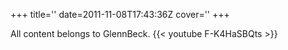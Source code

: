+++
title=''
date=2011-11-08T17:43:36Z
cover=''
+++

All content belongs to GlennBeck.
{{< youtube F-K4HaSBQts >}}
